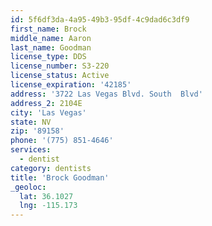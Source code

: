 ```yaml
---
id: 5f6df3da-4a95-49b3-95df-4c9dad6c3df9
first_name: Brock
middle_name: Aaron
last_name: Goodman
license_type: DDS
license_number: S3-220
license_status: Active
license_expiration: '42185'
address: '3722 Las Vegas Blvd. South  Blvd'
address_2: 2104E
city: 'Las Vegas'
state: NV
zip: '89158'
phone: '(775) 851-4646'
services:
  - dentist
category: dentists
title: 'Brock Goodman'
_geoloc:
  lat: 36.1027
  lng: -115.173
---
```

